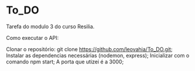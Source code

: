 # To_DO

Tarefa do modulo 3 do curso Resilia.

Como executar o API:

Clonar o repositório: git clone https://github.com/leovahia/To_DO.git;
Instalar as dependencias necessárias (nodemon, express);
Inicializar com o comando npm start;
A porta que utizei é a 3000;


